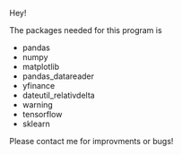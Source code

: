 Hey!

The packages needed for this program is
- pandas
- numpy
- matplotlib
- pandas_datareader
- yfinance
- dateutil_relativdelta
- warning
- tensorflow
- sklearn

Please contact me for improvments or bugs!